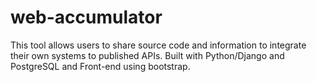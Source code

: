 # web-accumulator
This tool allows users to share source code and information to integrate their own systems to published APIs.
Built with Python/Django and PostgreSQL and Front-end using bootstrap.
